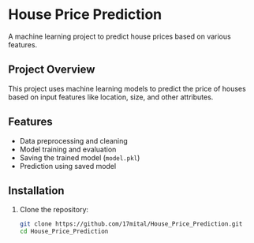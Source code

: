 # House Price Prediction

A machine learning project to predict house prices based on various features.

## Project Overview

This project uses machine learning models to predict the price of houses based on input features like location, size, and other attributes.

## Features

- Data preprocessing and cleaning
- Model training and evaluation
- Saving the trained model (`model.pkl`)
- Prediction using saved model

## Installation

1. Clone the repository:

   ```bash
   git clone https://github.com/17mital/House_Price_Prediction.git
   cd House_Price_Prediction
